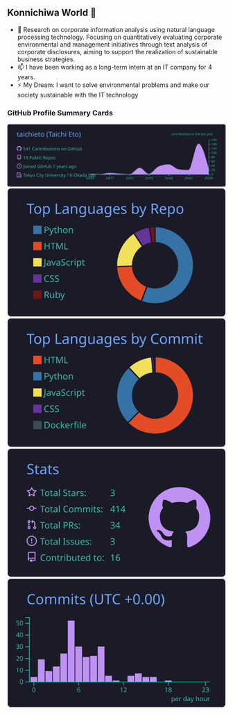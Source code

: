 ## Konnichiwa World 👋

<!--
**TaichiEto/TaichiEto** is a ✨ _special_ ✨ repository because its `README.md` (this file) appears on your GitHub profile.

Here are some ideas to get you started:

- 🔭 I’m currently working on ...
- 🌱 I’m currently learning ...
- 👯 I’m looking to collaborate on ...
- 🤔 I’m looking for help with ...
- 💬 Ask me about ...
- 📫 How to reach me: ...
- 😄 Pronouns: ...
- ⚡ Fun fact: ...
-->

- 🔭 Research on corporate information analysis using natural language processing technology. Focusing on quantitatively evaluating corporate environmental and management initiatives through text analysis of corporate disclosures, aiming to support the realization of sustainable business strategies.
- 📫 I have been working as a long-term intern at an IT company for 4 years.
- ⚡ My Dream: I want to solve environmental problems and make our society sustainable with the IT technology

### GitHub Profile Summary Cards
![](https://raw.githubusercontent.com/taichieto/taichieto/main/profile-summary-card-output/tokyonight/0-profile-details.svg)
![](https://raw.githubusercontent.com/taichieto/taichieto/main/profile-summary-card-output/tokyonight/1-repos-per-language.svg)
![](https://raw.githubusercontent.com/taichieto/taichieto/main/profile-summary-card-output/tokyonight/2-most-commit-language.svg)
![](https://raw.githubusercontent.com/taichieto/taichieto/main/profile-summary-card-output/tokyonight/3-stats.svg)
![](https://raw.githubusercontent.com/taichieto/taichieto/main/profile-summary-card-output/tokyonight/4-productive-time.svg)

